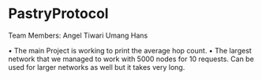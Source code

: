# PastryProtocol
Team Members:
Angel Tiwari 
Umang Hans

• The main Project is working to print the average hop count.
• The largest network that we managed to work with 5000 nodes for 10
requests.
Can be used for larger networks as well but it takes very long.
